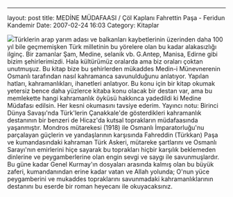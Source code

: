 ---
layout: post
title: MEDİNE MÜDAFAASI / Çöl Kaplanı Fahrettin Paşa - Feridun Kandemir
Date: 2007-02-24 16:03
Category: Kitaplar

![][100]Türklerin arap yarım adası ve balkanları kaybetlerinin üzerinden
daha 100 yıl bile geçmemişken Türk milletinin bu yörelere olan bu kadar
alakasızlığı ilginç. Bir zamanlar Şam, Medine, selanik vb. G.Antep,
Manisa, Edirne gibi bizim şehirlerimizdi. Hala kültürümüz oralarda ama
biz oraları çoktan unutmuşuz. Bu kitap bize bu şehirlerden mükaddes
Medin-i Münevnerenin Osmanlı tarafından nasıl kahramanca savunulduğunu
anlatıyor. Yapılan hatları, kahramanlıkları, ihanetleri anlatıyor. Bu
konu için bir kitap okumak yetersiz bence daha yüzlerce kitaba konu
olacak bir destan var, ama bu memlekette hangi kahramanlık öyküsü
hakkınca yadedildi ki Medine Müdafası edilsin. Her kesni okumasını
tavsiye ederim.  Yayıncı notu: Birinci Dünya Savaşı'nda
Türk'lerin Çanakkale'de gösterdikleri kahramanlık destanının bir benzeri
de Hicaz'da kutsal toprakların müdafaasında yaşanmıştır. Mondros
mütarekesi (1918) ile Osmanlı İmparatorluğu'nu parçalayan güçlerin ve
yandaşlarının karşısında Fahreddin (Türkkan) Paşa ve kumandasındaki
kahraman Türk Askeri, mütareke şartlarını ve Osmanlı Sarayı'nın
emirlerini hiçe sayarak bu toprakları hiçbir karşılık beklemeden
dinlerine ve peygamberlerine olan engin sevgi ve saygı ile
savunmuşlardır. Bu güne kadar Genel Kurmay'ın dosyaları arasında kalmış
olan bu büyük zaferi, kumandanından erine kadar vatan ve Allah yolunda;
O'nun yüce peygamberini ve mukaddes topraklarını savunmadaki
kahramanlıklarının destanını bu eserde bir roman heyecanı ile
okuyacaksınız.

  [100]: /images/fahreddin_pasanin_medine_mudafaasi.jpg
